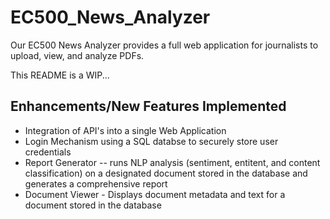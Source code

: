 # EC500_News_Analyzer
Our EC500 News Analyzer provides a full web application for journalists to upload, view, and analyze PDFs.

This README is a WIP...

## Enhancements/New Features Implemented
- Integration of API's into a single Web Application
- Login Mechanism using a SQL databse to securely store user credentials
- Report Generator -- runs NLP analysis (sentiment, entitent, and content classification) on a designated document stored in the database and generates a comprehensive report
- Document Viewer - Displays document metadata and text for a document stored in the database
